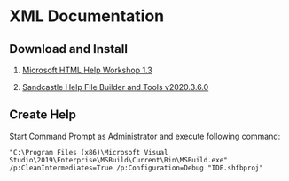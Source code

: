 # XML Documentation

## Download and Install

1. [Microsoft HTML Help Workshop 1.3](https://www.helpandmanual.com/download/htmlhelp.exe)

2. [Sandcastle Help File Builder and Tools v2020.3.6.0](https://github.com/EWSoftware/SHFB/releases/download/v2020.3.6.0/SHFBInstaller_v2020.3.6.0.zip)

## Create Help
Start Command Prompt as Administrator and execute following command:
```
"C:\Program Files (x86)\Microsoft Visual Studio\2019\Enterprise\MSBuild\Current\Bin\MSBuild.exe" /p:CleanIntermediates=True /p:Configuration=Debug "IDE.shfbproj"
```